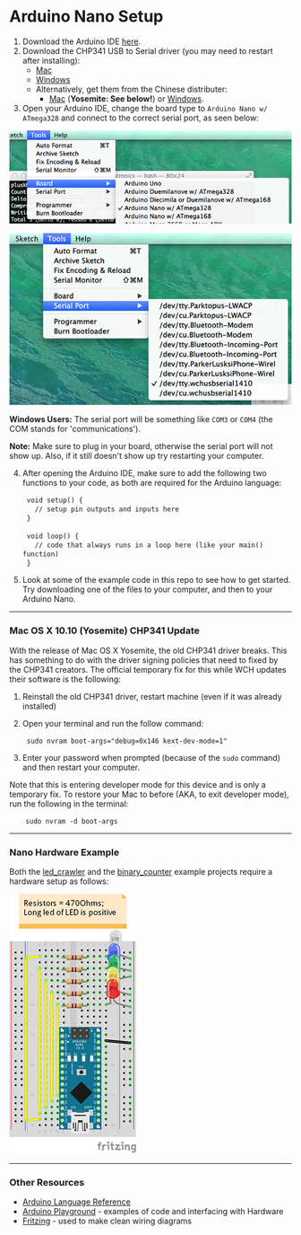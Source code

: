 Arduino Nano Setup
==================


1. Download the Arduino IDE [here](http://arduino.cc/en/Main/Software).
2. Download the CHP341 USB to Serial driver (you may need to restart after installing):
    - [Mac](https://github.com/byu-mechatronics/nano-setup/blob/master/drivers/CH341SER_MAC.ZIP)
    - [Windows](https://github.com/byu-mechatronics/nano-setup/blob/master/drivers/CH341SER.EXE)
    - Alternatively, get them from the Chinese distributer:
      - [Mac](http://www.wch.cn/downloads.php?name=pro&proid=178) (**Yosemite: See below!**) or [Windows](http://www.wch.cn/downloads.php?name=pro&proid=65).
3. Open your Arduino IDE, change the board type to `Arduino Nano w/ ATmega328` and connect to the correct serial port, as seen below:
    
  ![Board Type](https://github.com/byu-mechatronics/nano-setup/blob/master/support/board-type.png)
    

  ![Serial Port](https://github.com/byu-mechatronics/nano-setup/blob/master/support/serial-port.png)
  
  **Windows Users:** The serial port will be something like `COM3` or `COM4` (the COM stands for 'communications').
  
  **Note:** Make sure to plug in your board, otherwise the serial port will not show up. Also, if it still doesn't show up try restarting your computer.

4. After opening the Arduino IDE, make sure to add the following two functions to your code, as both are required for the Arduino language:


        void setup() {
          // setup pin outputs and inputs here
        }
    
        void loop() {
          // code that always runs in a loop here (like your main() function)
        }

5. Look at some of the example code in this repo to see how to get started. Try downloading one of the files to your computer, and then to your Arduino Nano.

---------------------------------------------------------------------------

### Mac OS X 10.10 (Yosemite) CHP341 Update ###

With the release of Mac OS X Yosemite, the old CHP341 driver breaks. This has something to do with the driver signing policies that need to fixed by the CHP341 creators. The official temporary fix for this while WCH updates their software is the following:

1. Reinstall the old CHP341 driver, restart machine (even if it was already installed)
2. Open your terminal and run the follow command:

        sudo nvram boot-args="debug=0x146 kext-dev-mode=1"
3. Enter your password when prompted (because of the `sudo` command) and then restart your computer.

Note that this is entering developer mode for this device and is only a temporary fix. To restore your Mac to before (AKA, to exit developer mode), run the following in the terminal:

        sudo nvram -d boot-args

---------------------------------------------------------------------------

### Nano Hardware Example ###

Both the [led_crawler](https://github.com/byu-mechatronics/nano-setup/tree/master/led_crawler) and the [binary_counter](https://github.com/byu-mechatronics/nano-setup/tree/master/binary_counter) example projects require a hardware setup as follows:

![Nano Test Layout](https://github.com/byu-mechatronics/nano-setup/blob/master/support/nano_test.png)

---------------------------------------------------------------------------

### Other Resources ###

- [Arduino Language Reference](http://arduino.cc/en/Reference/HomePage)
- [Arduino Playground](http://playground.arduino.cc/) - examples of code and interfacing with Hardware
- [Fritzing](http://fritzing.org/) - used to make clean wiring diagrams
